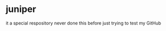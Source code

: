 # juniper
it a special respository
never done this before just trying to test my GitHub
<head>
  
  </head>
